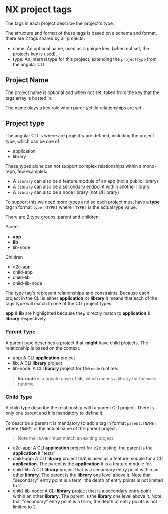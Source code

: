 # NX project tags

The tags in each project describe the project's type.

The structure and format of these tags is based on a schema and format, there are 2 tags shared by all projects:

- name: An optional name, used as a unique key. (when not set, the projects key is used).
- type: An internal type for this project, extending the `projectType` from the angular CLI.

## Project Name

The project name is optional and when not set, taken from the key that the tags array is hosted in.

The name plays a key role when parent/child relationships are set.

## Project type

The angular CLI is where are project's are defined, including the project type, which can be one of:

- application
- library

These types alone can not support complex relationships within a mono-repo, few examples:

- A `library` can also be a feature module of an app (not a public library)
- A `library` can also be a secondary endpoint within another library.
- A `library` can also be a node library (not UI library)

To support this we need more types and so each project must have a **type** tag in format `type:[TYPE]` where `[TYPE]` is the actual type value.

There are 2 type groups, parent and children:

Parent

- **app**
- **lib**
- lib-node

Children

- e2e-app
- child-app
- child-lib
- child-lib-node

The type tag's represent relationships and constraints. Because each project in the CLI is either **application** or **library** it means
that each of the tags type will match to one of the CLI project types.

**app** & **lib** are highlighted because they directly match to **application** & **library** respectively.

### Parent Type

A parent type describes a project that **might** have child projects. The relationship is based on the context.

- app: A CLI **application** project
- lib: A CLI **library** project
- lib-node: A CLI **library** project for the `node` runtime.

> **lib-node** is a private case of **lib**, which means a library for the `node` runtime.

### Child Type

A child type describe the relationship with a parent CLI project. There is only one parent and it is mandatory to define it.

To describe a parent it is mandatory to add a tag in format `parent:[NAME]` where `[NAME]` is the actual name of the parent project.

> Note the `[NAME]` must match an exiting project

- e2e-app: A CLI **application** project for e2e testing, the parent is the **application** it "tests"
- child-app: A CLI **library** project that is used as a feature module for a CLI **application**. The parent is the **application** it is a feature module for.
- child-lib: A CLI **library** project that is a secondary entry point within an other **library**. The parent is the **library** one level above it. Note that "secondary" entry point is a term, the depth of entry points is not limited to 2.
- child-lib-node: A CLI **library** project that is a secondary entry point within an other **library**. The parent is the **library** one level above it. Note that "secondary" entry point is a term, the depth of entry points is not limited to 2.
